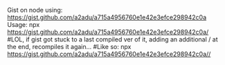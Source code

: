 Gist on node using: https://gist.github.com/a2adu/a715a4956760e1e42e3efce298942c0a <br/>
Usage: npx https://gist.github.com/a2adu/a715a4956760e1e42e3efce298942c0a/ <br/>
#LOL, if gist got stuck to a last compiled ver of it, adding an additional / at the end, recompiles it again...
#Like so: npx https://gist.github.com/a2adu/a715a4956760e1e42e3efce298942c0a//
